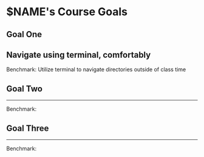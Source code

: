 
# $NAME's Course Goals

## Goal One

Navigate using terminal, comfortably
-----

Benchmark: Utilize terminal to navigate directories outside of class time


## Goal Two

-----

Benchmark:

## Goal Three

-----

Benchmark:

